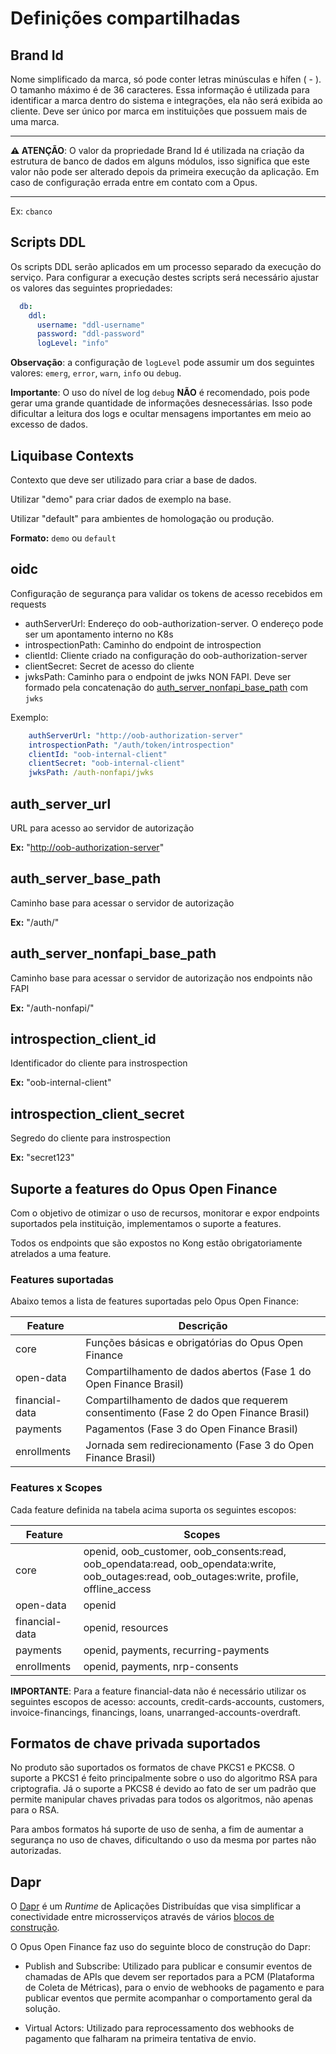 # Definições compartilhadas

## Brand Id

Nome simplificado da marca, só pode conter letras minúsculas e hífen ( - ).
O tamanho máximo é de 36 caracteres. Essa informação é utilizada para identificar
a marca dentro do sistema e integrações, ela não será exibida ao cliente.
Deve ser único por marca em instituições que possuem mais de uma marca.

***

**:warning: ATENÇÃO**: O valor da propriedade Brand Id é utilizada na criação da
estrutura de banco de dados em alguns módulos, isso significa que este valor não
pode ser alterado depois da primeira execução da aplicação. Em caso de configuração
errada entre em contato com a Opus.

***

Ex: `cbanco`

## Scripts DDL

Os scripts DDL serão aplicados em um processo separado da execução do serviço.
Para configurar a execução destes scripts será necessário ajustar os valores
das seguintes propriedades:

```yaml
  db:
    ddl:
      username: "ddl-username"
      password: "ddl-password"
      logLevel: "info"
```

**Observação**: a configuração de `logLevel` pode assumir um
dos seguintes valores: `emerg`, `error`, `warn`, `info` ou `debug`.

**Importante**: O uso do nível de log `debug` **NÃO** é recomendado, pois pode
gerar uma grande quantidade de informações desnecessárias. Isso pode dificultar
a leitura dos logs e ocultar mensagens importantes em meio ao excesso de dados.

## Liquibase Contexts

Contexto que deve ser utilizado para criar a base de dados.

Utilizar "demo" para criar dados de exemplo na base.

Utilizar "default" para ambientes de homologação ou produção.

**Formato:** `demo` ou `default`

## oidc

Configuração de segurança para validar os tokens de acesso recebidos
em requests

* authServerUrl: Endereço do oob-authorization-server. O endereço pode ser um
apontamento interno no K8s
* introspectionPath: Caminho do endpoint de introspection
* clientId: Cliente criado na configuração do oob-authorization-server
* clientSecret: Secret de acesso do cliente
* jwksPath: Caminho para o endpoint de jwks NON FAPI. Deve ser formado pela
concatenação do [auth_server_nonfapi_base_path](#auth_server_nonfapi_base_path)
com `jwks`

Exemplo:

```yaml
    authServerUrl: "http://oob-authorization-server"
    introspectionPath: "/auth/token/introspection"
    clientId: "oob-internal-client"
    clientSecret: "oob-internal-client"
    jwksPath: /auth-nonfapi/jwks
```

## auth_server_url

URL para acesso ao servidor de autorização

**Ex:** "<http://oob-authorization-server>"

## auth_server_base_path

Caminho base para acessar o servidor de autorização

**Ex:** "/auth/"

## auth_server_nonfapi_base_path

Caminho base para acessar o servidor de autorização nos endpoints não FAPI

**Ex:** "/auth-nonfapi/"

## introspection_client_id

Identificador do cliente para instrospection

**Ex:** "oob-internal-client"

## introspection_client_secret

Segredo do cliente para instrospection

**Ex:** "secret123"

## Suporte a features do Opus Open Finance

Com o objetivo de otimizar o uso de recursos, monitorar e expor endpoints
suportados pela instituição, implementamos o suporte a features.

Todos os endpoints que são expostos no Kong estão obrigatoriamente atrelados a
uma feature.

### Features suportadas

Abaixo temos a lista de features suportadas pelo Opus Open Finance:

| Feature        | Descrição                                                                            |
| -------------- | ------------------------------------------------------------------------------------ |
| core           | Funções básicas e obrigatórias do Opus Open Finance                                  |
| open-data      | Compartilhamento de dados abertos (Fase 1 do Open Finance Brasil)                    |
| financial-data | Compartilhamento de dados que requerem consentimento (Fase 2 do Open Finance Brasil) |
| payments       | Pagamentos (Fase 3 do Open Finance Brasil)                                           |
| enrollments    | Jornada sem redirecionamento (Fase 3 do Open Finance Brasil)                         |

### Features x Scopes

Cada feature definida na tabela acima suporta os seguintes escopos:

| Feature        | Scopes                                                                                                                                       |
| -------------- | -------------------------------------------------------------------------------------------------------------------------------------------- |
| core           | openid, oob_customer, oob_consents:read, oob_opendata:read, oob_opendata:write, oob_outages:read, oob_outages:write, profile, offline_access |
| open-data      | openid                                                                                                                                       |
| financial-data | openid, resources                                                                                                                            |
| payments       | openid, payments, recurring-payments                                                                                                         |
| enrollments    | openid, payments, nrp-consents                                                                                                               |

**IMPORTANTE**: Para a feature financial-data não é necessário utilizar os
seguintes escopos de acesso: accounts, credit-cards-accounts, customers, invoice-financings,
financings, loans, unarranged-accounts-overdraft.

## Formatos de chave privada suportados

No produto são suportados os formatos de chave PKCS1 e PKCS8. O suporte a PKCS1
é feito principalmente sobre o uso do algoritmo RSA para criptografia. Já o
suporte a PKCS8 é devido ao fato de ser um padrão que permite manipular chaves
privadas para todos os algoritmos, não apenas para o RSA.

Para ambos formatos há suporte de uso de senha, a fim de aumentar a segurança no
uso de chaves, dificultando o uso da mesma por partes não autorizadas.

## Dapr

O [Dapr](https://dapr.io/) é um *Runtime* de Aplicações Distribuídas que visa
simplificar a conectividade entre microsserviços através de vários
[blocos de construção](https://docs.dapr.io/concepts/building-blocks-concept/).

O Opus Open Finance faz uso do seguinte bloco de construção do Dapr:

* Publish and Subscribe: Utilizado para publicar e consumir eventos de chamadas
de APIs que devem ser reportados para a PCM (Plataforma de Coleta de Métricas),
para o envio de webhooks de pagamento e para publicar eventos que permite
acompanhar o comportamento geral da solução.

* Virtual Actors: Utilizado para reprocessamento dos webhooks de pagamento que
falharam na primeira tentativa de envio.

